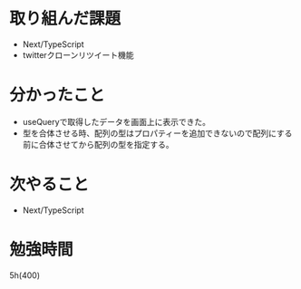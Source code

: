 # 取り組んだ課題

- Next/TypeScript
- twitterクローンリツイート機能

# 分かったこと

- useQueryで取得したデータを画面上に表示できた。
- 型を合体させる時、配列の型はプロパティーを追加できないので配列にする前に合体させてから配列の型を指定する。

# 次やること

- Next/TypeScript

# 勉強時間
5h(400)